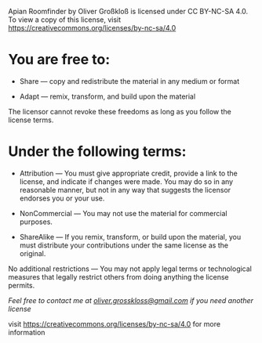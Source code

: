 Apian Roomfinder by Oliver Großkloß is licensed under CC BY-NC-SA 4.0.
To view a copy of this license, visit https://creativecommons.org/licenses/by-nc-sa/4.0

# You are free to:

- Share — copy and redistribute the material in any medium or format

- Adapt — remix, transform, and build upon the material

The licensor cannot revoke these freedoms as long as you follow the license terms.

# Under the following terms:
- Attribution — You must give appropriate credit, provide a link to the license, and indicate if changes were made. You may do so in any reasonable manner, but not in any way that suggests the licensor endorses you or your use.

- NonCommercial — You may not use the material for commercial purposes.

- ShareAlike — If you remix, transform, or build upon the material, you must distribute your contributions under the same license as the original.

No additional restrictions — You may not apply legal terms or technological measures that legally restrict others from doing anything the license permits.

_Feel free to contact me at oliver.grosskloss@gmail.com if you need another license_

visit https://creativecommons.org/licenses/by-nc-sa/4.0 for more information